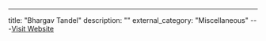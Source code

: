 ---
title: "Bhargav Tandel"
description: ""
external_category: "Miscellaneous"
---[Visit Website](https://www.youtube.com/channel/UCh5MTJLt3LYr_rkwcOQJNWg)

